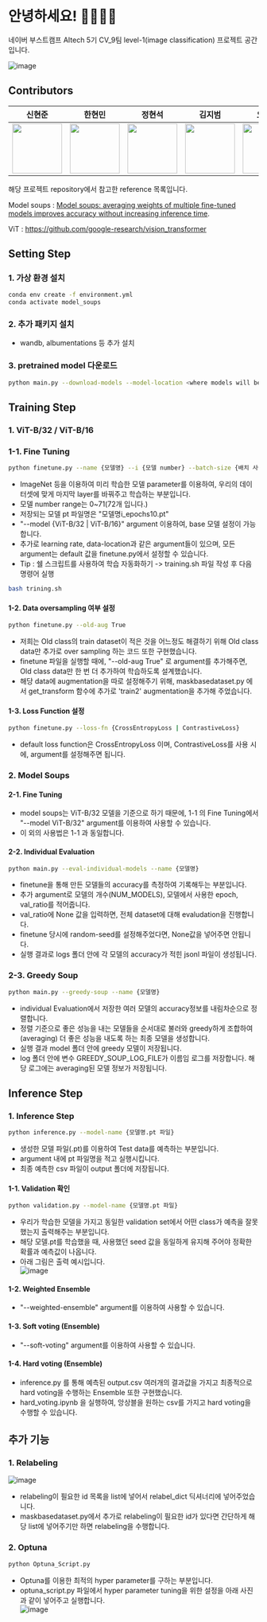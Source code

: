 # 안녕하세요! 👨‍👨‍👦‍👦

네이버 부스트캠프 AItech 5기 CV_9팀 level-1(image classification) 프로젝트 공간입니다.

![image](https://user-images.githubusercontent.com/72616557/228166051-e8197cb8-0025-485d-becc-cba4a5c257fd.png)



## Contributors

|신현준 |                                                  한현민|정현석 |                                                  김지범|오유림|
|:--------------------------------------------------------------------------------------------------------------------------------------------------------------------:|:-------------------------------------------------------------------------------------------------------------------------------------------------------------------:|:------------------------------------------------------------------------------------------------------------------------------------------------------------------:|:----------------------------------------------------------------------------------------------------------------------------------------------------------------------:|:----------------------------------------------------------------------------------------------------------------------------------------------------------------------:|
| [<img src="https://avatars.githubusercontent.com/u/113486402?s=400&v=4" alt="" style="width:100px;100px;">](https://github.com/june95) <br/> | [<img src="https://avatars.githubusercontent.com/u/33598545?s=400&u=d0aaa9e96fd2fa1d0c1aa034d8e9e2c8daf96473&v=4" alt="" style="width:100px;100px;">](https://github.com/Hyunmin-H) <br/> | [<img src="https://avatars.githubusercontent.com/u/72616557?v=4" alt="" style="width:100px;100px;">](https://github.com/hyuns66) <br/> | [<img src="https://avatars.githubusercontent.com/u/91449518?v=4" alt="" style="width:100px;100px;">](https://github.com/jibeomkim7) <br/> |[<img src="https://avatars.githubusercontent.com/u/63313306?s=400&u=094cba544d8029b4f93aa191d036a109d6265fa8&v=4" alt="" style="width:100px;100px;">](https://github.com/jennifer060697) <br/> |


해당 프로젝트 repository에서 참고한 reference 목록입니다.

Model soups : [Model soups: averaging weights of multiple fine-tuned models improves accuracy without increasing inference time](https://arxiv.org/abs/2203.05482).

ViT : https://github.com/google-research/vision_transformer

  
## Setting Step
### 1. 가상 환경 설치  
```bash
conda env create -f environment.yml
conda activate model_soups
```
### 2. 추가 패키지 설치
- wandb, albumentations 등 추가 설치  
### 3. pretrained model 다운로드  
```bash
python main.py --download-models --model-location <where models will be stored>  
```
  
## Training Step  
### 1. ViT-B/32 / ViT-B/16
### 1-1. Fine Tuning
```bash
python finetune.py --name {모델명} --i {모델 number} --batch-size {배치 사이즈(ex:256)} --epochs {에폭 수(ex:10)} --random-seed {시드 설정}
```
- ImageNet 등을 이용하여 미리 학습한 모델 parameter를 이용하여, 우리의 데이터셋에 맞게 마지막 layer를 바꿔주고 학습하는 부분입니다.
- 모델 number range는 0~71(72개 입니다.)  
- 저장되는 모델 pt 파일명은 "모델명i_epochs10.pt"
- "--model {ViT-B/32 | ViT-B/16}" argument 이용하여, base 모델 설정이 가능합니다.
- 추가로 learning rate, data-location과 같은 argument들이 있으며, 모든 argument는 default 값을 finetune.py에서 설정할 수 있습니다.
- Tip : 쉘 스크립트를 사용하여 학습 자동화하기 -> training.sh 파일 작성 후 다음 명령어 실행
```bash
bash trining.sh
``` 
#### 1-2. Data oversampling 여부 설정
```bash  
python finetune.py --old-aug True
```  
- 저희는 Old class의 train dataset이 적은 것을 어느정도 해결하기 위해 Old class data만 추가로 over sampling 하는 코드 또한 구현했습니다.  
- finetune 파일을 실행할 때에, "--old-aug True" 로 argument를 추가해주면, Old class data만 한 번 더 추가하여 학습하도록 설계했습니다.
- 해당 data에 augmentation을 따로 설정해주기 위해, maskbasedataset.py 에서 get_transform 함수에 추가로 'train2' augmentation을 추가해 주었습니다.
#### 1-3. Loss Function 설정
```bash
python finetune.py --loss-fn {CrossEntropyLoss | ContrastiveLoss}
```  
- default loss function은 CrossEntropyLoss 이며, ContrastiveLoss를 사용 시에, argument를 설정해주면 됩니다.


### 2. Model Soups
#### 2-1. Fine Tuning
- model soups는 ViT-B/32 모델을 기준으로 하기 때문에, 1-1 의 Fine Tuning에서 "--model ViT-B/32" argument를 이용하여 사용할 수 있습니다.
- 이 외의 사용법은 1-1 과 동일합니다.

#### 2-2. Individual Evaluation  
```bash
python main.py --eval-individual-models --name {모델명}
```
- finetune을 통해 만든 모델들의 accuracy를 측정하여 기록해두는 부분입니다.
- 추가 argument로 모델의 개수(NUM_MODELS), 모델에서 사용한 epoch, val_ratio를 적어줍니다.
- val_ratio에 None 값을 입력하면, 전체 dataset에 대해 evaludation을 진행합니다. 
- finetune 당시에 random-seed를 설정해주었다면, None값을 넣어주면 안됩니다.
- 실행 결과로 logs 폴더 안에 각 모델의 accuracy가 적힌 jsonl 파일이 생성됩니다. 

### 2-3. Greedy Soup
```bash
python main.py --greedy-soup --name {모델명}
```  
- individual Evaluation에서 저장한 여러 모델의 accuracy정보를 내림차순으로 정렬합니다.  
- 정렬 기준으로 좋은 성능을 내는 모델들을 순서대로 불러와 greedy하게 조합하여(averaging) 더 좋은 성능을 내도록 하는 최종 모델을 생성합니다.
- 실행 결과 model 폴더 안에 greedy 모델이 저장됩니다.
- log 폴더 안에 변수 GREEDY_SOUP_LOG_FILE가 이름임 로그를 저장합니다. 해당 로그에는 averaging된 모델 정보가 저장됩니다.


## Inference Step
### 1. Inference Step
```bash
python inference.py --model-name {모델명.pt 파일}
```
- 생성한 모델 파일(.pt)를 이용하여 Test data를 예측하는 부분입니다.  
- argument 내에 pt 파일명을 적고 실행시킵니다.   
- 최종 예측한 csv 파일이 output 폴더에 저장됩니다. 

#### 1-1. Validation 확인
```bash
python validation.py --model-name {모델명.pt 파일}
```
- 우리가 학습한 모델을 가지고 동일한 validation set에서 어떤 class가 예측을 잘못했는지 출력해주는 부분입니다.
- 해당 모델.pt를 학습했을 때, 사용했던 seed 값을 동일하게 유지해 주어야 정확한 확률과 예측값이 나옵니다.
- 아래 그림은 출력 예시입니다.   
![image](https://user-images.githubusercontent.com/113486402/234260857-a5175967-8a7c-4c0b-bcfd-a63f7fb1559c.png)

#### 1-2. Weighted Ensemble  
- "--weighted-ensemble" argument를 이용하여 사용할 수 있습니다.
#### 1-3. Soft voting (Ensemble)  
- "--soft-voting" argument를 이용하여 사용할 수 있습니다. 
#### 1-4. Hard voting (Ensemble)
- inference.py 를 통해 예측된 output.csv 여러개의 결과값을 가지고 최종적으로 hard voting을 수행하는 Ensemble 또한 구현했습니다.  
- hard_voting.ipynb 을 실행하여, 앙상블을 원하는 csv를 가지고 hard voting을 수행할 수 있습니다. 
  
## 추가 기능
### 1. Relabeling  
![image](https://user-images.githubusercontent.com/113486402/233954582-70a43065-7586-483e-abf5-707e744eebb3.png)  
- relabeling이 필요한 id 목록을 list에 넣어서 relabel_dict 딕셔너리에 넣어주었습니다.
- maskbasedataset.py에서 추가로 relabeling이 필요한 id가 있다면 간단하게 해당 list에 넣어주기만 하면 relabeling을 수행합니다.  

### 2. Optuna  
```bash
python Optuna_Script.py
```
- Optuna를 이용한 최적의 hyper parameter를 구하는 부분입니다.
- optuna_script.py 파일에서 hyper parameter tuning을 위한 설정을 아래 사진과 같이 넣어주고 실행합니다.  
![image](https://user-images.githubusercontent.com/113486402/234262185-8e5d8a25-e28b-453f-934c-36e326fb6d0a.png)

